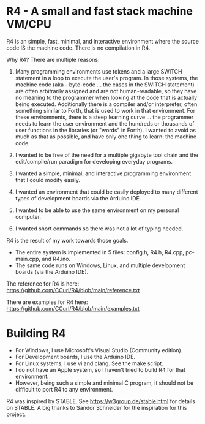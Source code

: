 # R4 - A small and fast stack machine VM/CPU

R4 is an simple, fast, minimal, and interactive environment where the source code IS the machine code. There is no compilation in R4.

Why R4? There are multiple reasons:

1. Many programming environments use tokens and a large SWITCH statement in a loop to execute the user's program. In those systems, the machine code (aka - byte-code ... the cases in the SWITCH statement) are often arbitrarily assigned and are not human-readable, so they have no meaning to the programmer when looking at the code that is actually being executed. Additionally there is a compiler and/or interpreter, often something similar to Forth, that is used to work in that environment. For these enviromnents, there is a steep learning curve ... the programmer needs to learn the user environment and the hundreds or thousands of user functions in the libraries (or "words" in Forth). I wanted to avoid as much as that as possible, and have only one thing to learn: the machine code.

2. I wanted to be free of the need for a multiple gigabyte tool chain and the edit/compile/run paradigm for developing everyday programs.

3. I wanted a simple, minimal, and interactive programming environment that I could modify easily.

4. I wanted an environment that could be easily deployed to many different types of development boards via the Arduino IDE.

5. I wanted to be able to use the same environment on my personal computer.

6. I wanted short commands so there was not a lot of typing needed.

R4 is the result of my work towards those goals.

- The entire system is implemented in 5 files: config.h, R4.h, R4.cpp, pc-main.cpp, and R4.ino.
- The same code runs on Windows, Linux, and multiple development boards (via the Arduino IDE).

The reference for R4 is here:   https://github.com/CCurl/R4/blob/main/reference.txt

There are examples for R4 here: https://github.com/CCurl/R4/blob/main/examples.txt

# Building R4

- For Windows, I use Microsoft's Visual Studio (Community edition). 
- For Development boards, I use the Arduino IDE. 
- For Linux systems, I use vi and clang. See the make script.
- I do not have an Apple system, so I haven't tried to build R4 for that environment.
- However, being such a simple and minimal C program, it should not be difficult to port R4 to any environment.

R4 was inspired by STABLE. See https://w3group.de/stable.html for details on STABLE.
A big thanks to Sandor Schneider for the inspiration for this project.

